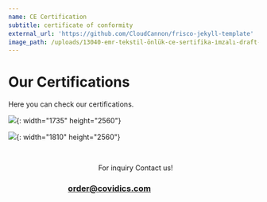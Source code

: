 ```yaml
---
name: CE Certification
subtitle: certificate of conformity
external_url: 'https://github.com/CloudCannon/frisco-jekyll-template'
image_path: /uploads/13040-emr-tekstil-önlük-ce-sertifika-i̇mzalı-draft-scaled.jpg
---
```


# Our Certifications

Here you can check our certifications.

![](/uploads/13040-emr-tekstil-önlük-ce-sertifika-i̇mzalı-draft-scaled.jpg){: width="1735" height="2560"}

![](/uploads/koruyucu-önlük-tecnical-data-sheet-scaled.jpg){: width="1810" height="2560"}

&nbsp;

&nbsp; &nbsp; &nbsp; &nbsp; &nbsp; &nbsp; &nbsp; &nbsp; &nbsp; &nbsp; &nbsp; &nbsp; &nbsp; &nbsp; &nbsp; &nbsp; &nbsp; &nbsp; &nbsp; &nbsp; &nbsp; &nbsp; &nbsp; For inquiry Contact us\!

### &nbsp; &nbsp; &nbsp; &nbsp; &nbsp; &nbsp; &nbsp; &nbsp; &nbsp; &nbsp; &nbsp; &nbsp; &nbsp; &nbsp; &nbsp; &nbsp;[order@covidics.com](mailto:order@covidics.com)
